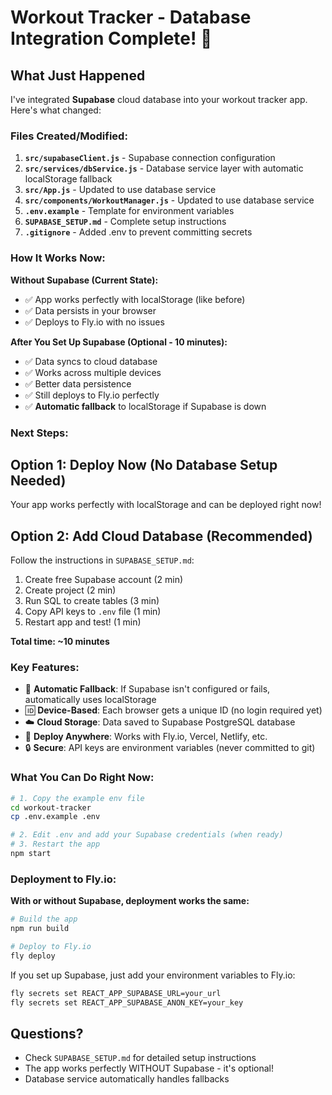 # Workout Tracker - Database Integration Complete! 🎉

## What Just Happened

I've integrated **Supabase** cloud database into your workout tracker app. Here's what changed:

### Files Created/Modified:

1. **`src/supabaseClient.js`** - Supabase connection configuration
2. **`src/services/dbService.js`** - Database service layer with automatic localStorage fallback
3. **`src/App.js`** - Updated to use database service
4. **`src/components/WorkoutManager.js`** - Updated to use database service
5. **`.env.example`** - Template for environment variables
6. **`SUPABASE_SETUP.md`** - Complete setup instructions
7. **`.gitignore`** - Added .env to prevent committing secrets

### How It Works Now:

**Without Supabase (Current State):**
- ✅ App works perfectly with localStorage (like before)
- ✅ Data persists in your browser
- ✅ Deploys to Fly.io with no issues

**After You Set Up Supabase (Optional - 10 minutes):**
- ✅ Data syncs to cloud database
- ✅ Works across multiple devices
- ✅ Better data persistence
- ✅ Still deploys to Fly.io perfectly
- ✅ **Automatic fallback** to localStorage if Supabase is down

### Next Steps:

## Option 1: Deploy Now (No Database Setup Needed)
Your app works perfectly with localStorage and can be deployed right now!

## Option 2: Add Cloud Database (Recommended)
Follow the instructions in `SUPABASE_SETUP.md`:
1. Create free Supabase account (2 min)
2. Create project (2 min)
3. Run SQL to create tables (3 min)
4. Copy API keys to `.env` file (1 min)
5. Restart app and test! (1 min)

**Total time: ~10 minutes**

### Key Features:

- 🔄 **Automatic Fallback**: If Supabase isn't configured or fails, automatically uses localStorage
- 🆔 **Device-Based**: Each browser gets a unique ID (no login required yet)
- ☁️ **Cloud Storage**: Data saved to Supabase PostgreSQL database
- 🚀 **Deploy Anywhere**: Works with Fly.io, Vercel, Netlify, etc.
- 🔒 **Secure**: API keys are environment variables (never committed to git)

### What You Can Do Right Now:

```bash
# 1. Copy the example env file
cd workout-tracker
cp .env.example .env

# 2. Edit .env and add your Supabase credentials (when ready)
# 3. Restart the app
npm start
```

### Deployment to Fly.io:

**With or without Supabase, deployment works the same:**

```bash
# Build the app
npm run build

# Deploy to Fly.io
fly deploy
```

If you set up Supabase, just add your environment variables to Fly.io:
```bash
fly secrets set REACT_APP_SUPABASE_URL=your_url
fly secrets set REACT_APP_SUPABASE_ANON_KEY=your_key
```

## Questions?

- Check `SUPABASE_SETUP.md` for detailed setup instructions
- The app works perfectly WITHOUT Supabase - it's optional!
- Database service automatically handles fallbacks
